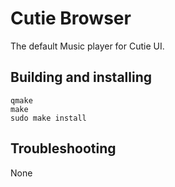 # Cutie Browser
The default Music player for Cutie UI.

## Building and installing

```
qmake
make
sudo make install
```

## Troubleshooting
None
